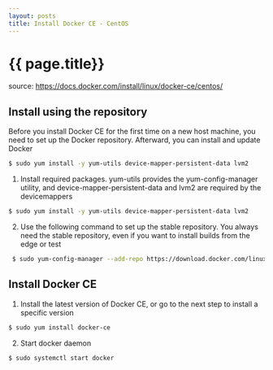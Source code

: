 ```yaml
---
layout: posts
title: Install Docker CE - CentOS
---
```



{{ page.title}}
==========================

source: https://docs.docker.com/install/linux/docker-ce/centos/

Install using the repository
-----------------------------
Before you install Docker CE for the first time on a new host machine, you need to set up the Docker repository. Afterward, you can install and update Docker

```bash
$ sudo yum install -y yum-utils device-mapper-persistent-data lvm2
```



1. Install required packages. yum-utils provides the yum-config-manager utility, and device-mapper-persistent-data and lvm2 are required by the devicemappers

  ```bash
  $ sudo yum install -y yum-utils device-mapper-persistent-data lvm2
  ```

  

2. Use the following command to set up the stable repository. You always need the stable repository, even if you want to install builds from the edge or test

  ```bash
   $ sudo yum-config-manager --add-repo https://download.docker.com/linux/centos/docker-ce.repo
  ```

Install Docker CE
------------------
1. Install the latest version of Docker CE, or go to the next step to install a specific version

  ```bash
  $ sudo yum install docker-ce
  ```

  

2. Start docker daemon
   

  ```bash
  $ sudo systemctl start docker
  ```

  
